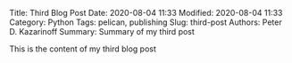 Title: Third Blog Post
Date: 2020-08-04 11:33
Modified: 2020-08-04 11:33
Category: Python
Tags: pelican, publishing
Slug: third-post
Authors: Peter D. Kazarinoff
Summary: Summary of my third post

This is the content of my third blog post
